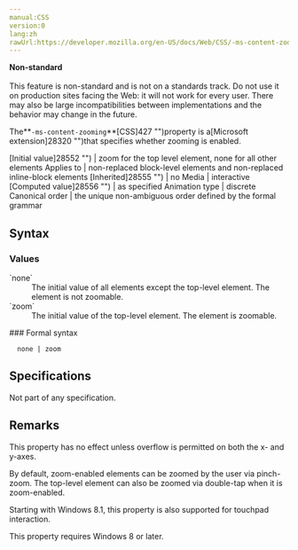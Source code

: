 ```yaml
---
manual:CSS
version:0
lang:zh
rawUrl:https://developer.mozilla.org/en-US/docs/Web/CSS/-ms-content-zooming
---
```






**Non-standard**<br></br>This feature is non-standard and is not on a standards track. Do not use it on production sites facing the Web: it will not work for every user. There may also be large incompatibilities between implementations and the behavior may change in the future.






The**`-ms-content-zooming`**[CSS]427 "")property is a[Microsoft extension]28320 "")that specifies whether zooming is enabled.


[Initial value]28552 "") | zoom for the top level element, none for all other elements 
Applies to | non-replaced block-level elements and non-replaced inline-block elements 
[Inherited]28555 "") | no 
Media | interactive 
[Computed value]28556 "") | as specified 
Animation type | discrete 
Canonical order | the unique non-ambiguous order defined by the formal grammar 


## Syntax<a name="Syntax"></a>

### Values<a name="Values"></a>
<dl><dt id=''>`none`</dt><dd>The initial value of all elements except the top-level element. The element is not zoomable.</dd><dt id=''>`zoom`</dt><dd>The initial value of the top-level element. The element is zoomable.</dd></dl>
### Formal syntax<a name="Formal_syntax"></a>

```
  none | zoom

```

## Specifications<a name="Specifications"></a>


Not part of any specification.


## Remarks<a name="Remarks"></a>


This property has no effect unless overflow is permitted on both the x- and y-axes.



By default, zoom-enabled elements can be zoomed by the user via pinch-zoom. The top-level element can also be zoomed via double-tap when it is zoom-enabled.



Starting with Windows 8.1, this property is also supported for touchpad interaction.



This property requires Windows 8 or later.





